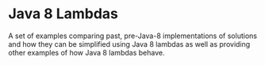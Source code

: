 # Java 8 Lambdas
A set of examples comparing past, pre-Java-8 implementations of solutions and how they can be simplified using Java 8 lambdas as well as providing other examples of how Java 8 lambdas behave.
